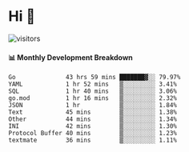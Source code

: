 # Hi 👋
 
![visitors](https://visitor-badge.glitch.me/badge?page_id=sorcererxw.sorcererx)

#### 📊 Monthly Development Breakdown

<!--START_SECTION:waka-->
```text
Go              43 hrs 59 mins ███████▓░░ 79.97%
YAML            1 hr 52 mins   ▒░░░░░░░░░ 3.41%
SQL             1 hr 40 mins   ▒░░░░░░░░░ 3.06%
go.mod          1 hr 16 mins   ▒░░░░░░░░░ 2.32%
JSON            1 hr           ▒░░░░░░░░░ 1.84%
Text            45 mins        ▒░░░░░░░░░ 1.38%
Other           44 mins        ▒░░░░░░░░░ 1.34%
INI             42 mins        ▒░░░░░░░░░ 1.30%
Protocol Buffer 40 mins        ▒░░░░░░░░░ 1.23%
textmate        36 mins        ▒░░░░░░░░░ 1.11%
```
<!--END_SECTION:waka-->
